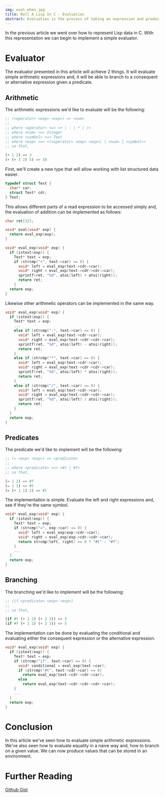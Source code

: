 ```yaml
---
img: eval-when.jpg
title: Roll A Lisp In C - Evaluation
abstract: Evaluation is the process of taking an expression and producing a value. In this article I show how to take expresions held in list structured data and produce values.
---
```


In the previous article we went over how to represent Lisp data in C. With this representation we can begin to implement a simple evaluator.


# Evaluator

The evaluator presented in this article will achieve 2 things. It will evaluate simple arithmetic expressions and, it will be able to branch to a consequent or alternative expression given a predicate.


## Arithmetic

The arithmetic expressions we'd like to evaluate will be the following:

```scheme
;; (<operator> <exp> <exp>) => <num>
;;
;; where <operator> <=> <+ | - | * | />
;; where <num> <=> Integer
;; where <symbol> <=> Text
;; where <exp> <=> <(<operator> <exp> <exp>) | <num> | <symbol>>
;; so that,

(+ 1 2) => 3
(+ (+ 3 2) 5) => 10
```

First, we'll create a new type that will allow working with list structured data easier.

```c
typedef struct Text {
  char* car;
  struct Text* cdr;
} Text;
```

This allows different parts of a read expression to be accessed simply and, the evaluation of addition can be implemented as follows:

```c
char ret[32];

void* eval(void* exp) {
  return eval_exp(exp);
}

void* eval_exp(void* exp) {
  if (istext(exp)) {
    Text* text = exp;
    if (strcmp("+", text->car) == 0) {
      void* left = eval_exp(text->cdr->car);
      void* right = eval_exp(text->cdr->cdr->car);
      sprintf(ret, "%d", atoi(left) + atoi(right));
      return ret;
    }
  return exp;
}
```

Likewise other arithmetic operators can be implemented in the same way.

```c
void* eval_exp(void* exp) {
  if (istext(exp)) {
    Text* text = exp;
    ...
    else if (strcmp("-", text->car) == 0) {
      void* left = eval_exp(text->cdr->car);
      void* right = eval_exp(text->cdr->cdr->car);
      sprintf(ret, "%d", atoi(left) - atoi(right));
      return ret;
    }
    else if (strcmp("*", text->car) == 0) {
      void* left = eval_exp(text->cdr->car);
      void* right = eval_exp(text->cdr->cdr->car);
      sprintf(ret, "%d", atoi(left) * atoi(right));
      return ret;
    }
    else if (strcmp("/", text->car) == 0) {
      void* left = eval_exp(text->cdr->car);
      void* right = eval_exp(text->cdr->cdr->car);
      sprintf(ret, "%d", atoi(left) / atoi(right));
      return ret;
    }
  }
  return exp;
}
```


## Predicates

The predicate we'd like to implement will be the following:

```scheme
;; (= <exp> <exp>) => <predicate>
;;
;; where <predicate> <=> <#t | #f>
;; so that,

(= 1 2) => #f
(= 1 1) => #t
(= (+ 1 1) 2) => #t
```

The implementation is simple. Evaluate the left and right expressions and, see if they're the same symbol.

```c
void* eval_exp(void* exp) {
  if (istext(exp)) {
    Text* text = exp;
    if (strcmp("=", exp->car) == 0) {
      void* left = eval_exp(exp->cdr->car);
      void* right = eval_exp(exp->cdr->cdr->car);
      return strcmp(left, right) == 0 ? "#t" : "#f";
    }
    ...
  }
  return exp;
}
```


## Branching

The branching we'd like to implement will be the following:

```scheme
;; (if <predicate> <exp> <exp>)
;;
;; so that,

(if #t (+ 1 2) (+ 2 3)) => 3
(if #f (+ 1 2) (+ 2 3)) => 5
```

The implementation can be done by evaluating the conditional and evaluating either the consequent expression or the alternative expression.

```c
void* eval_exp(void* exp) {
  if (istext(exp)) {
    Text* text = exp;
    if (strcmp("if", text->car) == 0) {
      void* conditional = eval_exp(text->car);
      if (strcmp("#t", text->cdr->car) == 0)
        return eval_exp(text->cdr->cdr->car);
      else
        return eval_exp(text->cdr->cdr->cdr->car);
    }
    ...
  }
  return exp;
}
```


# Conclusion

In this article we've seen how to evaluate simple arithmetic expressions. We've also seen how to evaluate equality in a naive way and, how to branch on a given value. We can now produce values that can be stored in an environment.


# Further Reading

[Github Gist](https://gist.github.com/swatson555/b62222d57d6aeac7ba692e1bdb1b511d)
